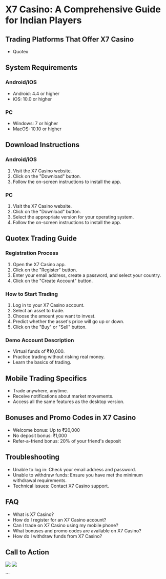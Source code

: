 # X7 Casino: A Comprehensive Guide for Indian Players

## Trading Platforms That Offer X7 Casino

-   Quotex

## System Requirements

### Android/iOS

-   Android: 4.4 or higher
-   iOS: 10.0 or higher

### PC

-   Windows: 7 or higher
-   MacOS: 10.10 or higher

## Download Instructions

### Android/iOS

1.  Visit the X7 Casino website.
2.  Click on the "Download" button.
3.  Follow the on-screen instructions to install the app.

### PC

1.  Visit the X7 Casino website.
2.  Click on the "Download" button.
3.  Select the appropriate version for your operating system.
4.  Follow the on-screen instructions to install the app.

## Quotex Trading Guide

### Registration Process

1.  Open the X7 Casino app.
2.  Click on the "Register" button.
3.  Enter your email address, create a password, and select your
    country.
4.  Click on the "Create Account" button.

### How to Start Trading

1.  Log in to your X7 Casino account.
2.  Select an asset to trade.
3.  Choose the amount you want to invest.
4.  Predict whether the asset\'s price will go up or down.
5.  Click on the "Buy" or "Sell" button.

### Demo Account Description

-   Virtual funds of ₹10,000.
-   Practice trading without risking real money.
-   Learn the basics of trading.

## Mobile Trading Specifics

-   Trade anywhere, anytime.
-   Receive notifications about market movements.
-   Access all the same features as the desktop version.

## Bonuses and Promo Codes in X7 Casino

-   Welcome bonus: Up to ₹20,000
-   No deposit bonus: ₹1,000
-   Refer-a-friend bonus: 20% of your friend\'s deposit

## Troubleshooting

-   Unable to log in: Check your email address and password.
-   Unable to withdraw funds: Ensure you have met the minimum withdrawal
    requirements.
-   Technical issues: Contact X7 Casino support.

## FAQ

-   What is X7 Casino?
-   How do I register for an X7 Casino account?
-   Can I trade on X7 Casino using my mobile phone?
-   What bonuses and promo codes are available on X7 Casino?
-   How do I withdraw funds from X7 Casino?

## Call to Action

[![](\%22https://i.imgur.com/JJwkDm3.png\%22)](\%22https://traff.sbs/frcas\%22)
[![](\%22https://i.imgur.com/JJwkDm3.png\%22)](\%22https://traff.sbs/frcas\%22)

\`\`\`


